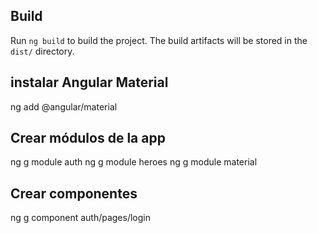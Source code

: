 ## Build

Run `ng build` to build the project. The build artifacts will be stored in the `dist/` directory. 

## instalar Angular Material
ng add @angular/material

## Crear módulos de la app
ng g module auth
ng g module heroes
ng g module material

## Crear componentes
ng g component auth/pages/login
